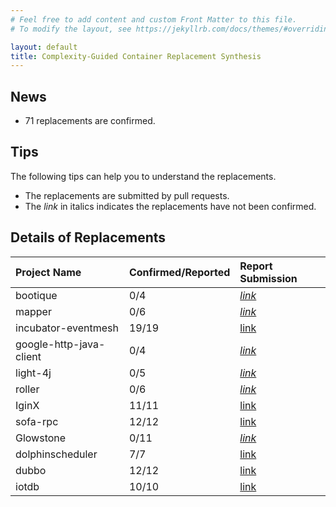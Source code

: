 ```yaml
---
# Feel free to add content and custom Front Matter to this file.
# To modify the layout, see https://jekyllrb.com/docs/themes/#overriding-theme-defaults

layout: default
title: Complexity-Guided Container Replacement Synthesis
---
```


## News
- 71 replacements are confirmed.

## Tips
The following tips can help you to understand the replacements. 
- The replacements are submitted by pull requests.
- The *link* in italics indicates the replacements have not been confirmed.

## Details of Replacements

| Project Name  | Confirmed/Reported | Report Submission |
| :-----------  | :---------------- | :-----------  |
| bootique | 0/4 | [*link*](https://github.com/bootique/bootique/pull/311)|
| mapper | 0/6 | [*link*](https://github.com/JetBrains/mapper/pull/219) |
| incubator-eventmesh | 19/19 | [link](https://github.com/apache/incubator-eventmesh/pull/518) |
| google-http-java-client | 0/4 | [*link*](https://github.com/googleapis/google-http-java-client/pull/1444) |
| light-4j | 0/5 | [*link*](https://github.com/networknt/light-4j/pull/1028)|
| roller | 0/6 | [*link*](https://github.com/apache/roller/pull/104) |
| IginX | 11/11 | [link](https://github.com/thulab/IginX/pull/134)|
| sofa-rpc | 12/12 | [link](https://github.com/sofastack/sofa-rpc/pull/1079) |
| Glowstone | 0/11 | [*link*](https://github.com/GlowstoneMC/Glowstone/pull/1125)|
| dolphinscheduler | 7/7 | [link](https://github.com/apache/dolphinscheduler/pull/6187) |
| dubbo | 12/12 | [link](https://github.com/apache/dubbo/pull/8784)|
| iotdb | 10/10 | [link](https://github.com/apache/iotdb/pull/3926)|
